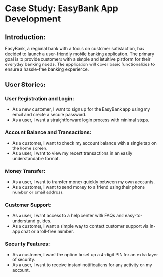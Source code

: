 # Case Study: EasyBank App Development

## Introduction:

EasyBank, a regional bank with a focus on customer satisfaction, has decided to launch a user-friendly mobile banking application. The primary goal is to provide customers with a simple and intuitive platform for their everyday banking needs. The application will cover basic functionalities to ensure a hassle-free banking experience.

## User Stories:

### User Registration and Login:
- As a new customer, I want to sign up for the EasyBank app using my email and create a secure password.
- As a user, I want a straightforward login process with minimal steps.

### Account Balance and Transactions:
- As a customer, I want to check my account balance with a single tap on the home screen.
- As a user, I want to view my recent transactions in an easily understandable format.

### Money Transfer:
- As a user, I want to transfer money quickly between my own accounts.
- As a customer, I want to send money to a friend using their phone number or email address.

### Customer Support:
- As a user, I want access to a help center with FAQs and easy-to-understand guides.
- As a customer, I want a simple way to contact customer support via in-app chat or a toll-free number.

### Security Features:
- As a customer, I want the option to set up a 4-digit PIN for an extra layer of security.
- As a user, I want to receive instant notifications for any activity on my account.
